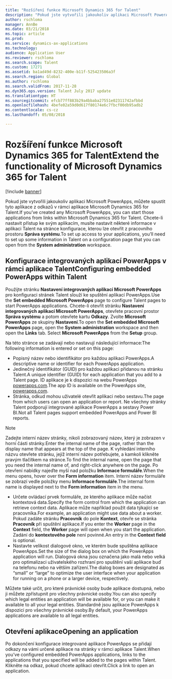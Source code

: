 ```yaml
---
title: "Rozšíření funkce Microsoft Dynamics 365 for Talent"
description: "Pokud jste vytvořili jakoukoliv aplikaci Microsoft PowerApps, můžete spustit tyto aplikace z odkazů v rámci aplikace Microsoft Dynamics 365 for Talent."
author: rschloma
manager: AnnBe
ms.date: 03/21/2018
ms.topic: article
ms.prod: 
ms.service: dynamics-ax-applications
ms.technology: 
audience: Application User
ms.reviewer: rschloma
ms.search.scope: Talent
ms.custom: 17271
ms.assetid: ba1ad49d-8232-400e-b11f-525423506a3f
ms.search.region: Global
ms.author: rschloma
ms.search.validFrom: 2017-11-28
ms.dyn365.ops.version: Talent July 2017 update
ms.translationtype: HT
ms.sourcegitcommit: efcb77ff883b29a4bbaba27551e02311742afbbd
ms.openlocfilehash: 4befe02a59d0d617f80174e6c7fbcf00db95adb2
ms.contentlocale: cs-cz
ms.lasthandoff: 05/08/2018

---
```

# <a name="extend-the-functionality-of-microsoft-dynamics-365-for-talent"></a><span data-ttu-id="cabe8-103">Rozšíření funkce Microsoft Dynamics 365 for Talent</span><span class="sxs-lookup"><span data-stu-id="cabe8-103">Extend the functionality of Microsoft Dynamics 365 for Talent</span></span>

[!include [banner](includes/banner.md)]

<span data-ttu-id="cabe8-104">Pokud jste vytvořili jakoukoliv aplikaci Microsoft PowerApps, můžete spustit tyto aplikace z odkazů v rámci aplikace Microsoft Dynamics 365 for Talent.</span><span class="sxs-lookup"><span data-stu-id="cabe8-104">If you’ve created any Microsoft PowerApps, you can start those applications from links within Microsoft Dynamics 365 for Talent.</span></span> <span data-ttu-id="cabe8-105">Chcete-li nastavit přístup ke svým aplikacím, musíte nastavit některé informace v aplikaci Talent na stránce konfigurace, kterou lze otevřít z pracovního prostoru **Správa systému**.</span><span class="sxs-lookup"><span data-stu-id="cabe8-105">To set up access to your applications, you’ll need to set up some information in Talent on a configuration page that you can open from the **System administration** workspace.</span></span>

## <a name="configuring-embedded-powerapps-within-talent"></a><span data-ttu-id="cabe8-106">Konfigurace integrovaných aplikací PowerApps v rámci aplikace Talent</span><span class="sxs-lookup"><span data-stu-id="cabe8-106">Configuring embedded PowerApps within Talent</span></span>
<span data-ttu-id="cabe8-107">Použijte stránku **Nastavení integrovaných aplikací Microsoft PowerApps** pro konfiguraci stránek Talent slouží ke spuštění aplikací PowerApps.</span><span class="sxs-lookup"><span data-stu-id="cabe8-107">Use the **Set embedded Microsoft PowerApps** page to configure Talent pages to start PowerApps applications.</span></span> <span data-ttu-id="cabe8-108">Chcete-li otevřít stránku **Nastavení integrovaných aplikací Microsoft PowerApps**, otevřete pracovní prostor **Správa systému** a potom otevřete kartu **Odkazy**. Zvolte **Microsoft PowerApps** ze skupiny **Nastavení**.</span><span class="sxs-lookup"><span data-stu-id="cabe8-108">To open the **Set embedded Microsoft PowerApps** page, open the **System administration** workspace and then open the **Links** tab. Select **Microsoft PowerApps** from the **Setup** group.</span></span> 

<span data-ttu-id="cabe8-109">Na této stránce se zadávají nebo nastavují následující informace:</span><span class="sxs-lookup"><span data-stu-id="cabe8-109">The following information is entered or set on this page:</span></span> 

 -  <span data-ttu-id="cabe8-110">Popisný název nebo identifikátor pro každou aplikaci PowerApps.</span><span class="sxs-lookup"><span data-stu-id="cabe8-110">A descriptive name or identifier for each PowerApps application.</span></span>
 -  <span data-ttu-id="cabe8-111">Jedinečný identifikátor (GUID) pro každou aplikaci přidanou na stránku Talent.</span><span class="sxs-lookup"><span data-stu-id="cabe8-111">A unique identifier (GUID) for each application that you add to a Talent page.</span></span> <span data-ttu-id="cabe8-112">ID aplikace je k dispozici na webu PowerApps [powerapps.com](http://powerapps.com/).</span><span class="sxs-lookup"><span data-stu-id="cabe8-112">The app ID is available on the PowerApps site, [powerapps.com](http://powerapps.com/).</span></span> 
 -  <span data-ttu-id="cabe8-113">Stránka, odkud mohou uživatelé otevřít aplikaci nebo sestavu.</span><span class="sxs-lookup"><span data-stu-id="cabe8-113">The page from which users can open an application or report.</span></span> <span data-ttu-id="cabe8-114">Ne všechny stránky Talent podporují integrované aplikace PowerApps a sestavy Power BI.</span><span class="sxs-lookup"><span data-stu-id="cabe8-114">Not all Talent pages support embedded PowerApps and Power BI reports.</span></span> 

 > [!NOTE]
 >  <span data-ttu-id="cabe8-115">Zadejte interní název stránky, nikoli zobrazovaný název, který je zobrazen v horní části stránky.</span><span class="sxs-lookup"><span data-stu-id="cabe8-115">Enter the internal name of the page, rather than the display name that appears at the top of the page.</span></span> <span data-ttu-id="cabe8-116">K vyhledání interního názvu otevřete stránku, jejíž interní název potřebujete, a kamkoli klikněte pravým tlačítkem na stránce.</span><span class="sxs-lookup"><span data-stu-id="cabe8-116">To find the internal name, open the page that you need the internal name of, and right-click anywhere on the page.</span></span> <span data-ttu-id="cabe8-117">Po otevření nabídky najeďte myší nad položku **Informace formuláře**.</span><span class="sxs-lookup"><span data-stu-id="cabe8-117">When the menu opens, hover over the **Form information** item.</span></span> <span data-ttu-id="cabe8-118">Interní název formuláře se zobrazí vedle položky menu **Informace formuláře**.</span><span class="sxs-lookup"><span data-stu-id="cabe8-118">The internal form name is displayed next to the **Form information** item in the menu.</span></span>
 
-   <span data-ttu-id="cabe8-119">Určete ovládací prvek formuláře, ze kterého aplikace může načíst kontextová data.</span><span class="sxs-lookup"><span data-stu-id="cabe8-119">Specify the form control from which the application can retrieve context data.</span></span> <span data-ttu-id="cabe8-120">Aplikace může například použít data týkající se pracovníka.</span><span class="sxs-lookup"><span data-stu-id="cabe8-120">For example, an application might use data about a worker.</span></span> <span data-ttu-id="cabe8-121">Pokud zadáte stránku **Pracovník** do pole **Kontext**, otevře se stránka **Pracovník** při spuštění aplikace.</span><span class="sxs-lookup"><span data-stu-id="cabe8-121">If you enter the **Worker** page in the **Context** field, the **Worker** page will open when you start the application.</span></span> <span data-ttu-id="cabe8-122">Zadání do **kontextového pole** není povinné.</span><span class="sxs-lookup"><span data-stu-id="cabe8-122">An entry in the **Context field** is optional.</span></span> 
-   <span data-ttu-id="cabe8-123">Nastavte velikost dialogové okno, ve kterém bude spuštěna aplikace PowerApps.</span><span class="sxs-lookup"><span data-stu-id="cabe8-123">Set the size of the dialog box on which the PowerApps application will run.</span></span> <span data-ttu-id="cabe8-124">Dialogová okna jsou označena jako malá nebo velká pro optimalizaci uživatelského rozhraní pro spuštění vaší aplikace buď na telefonu nebo na větším zařízení.</span><span class="sxs-lookup"><span data-stu-id="cabe8-124">The dialog boxes are designated as “small” or “large” to optimize the user interface when your application for running on a phone or a larger device, respectively.</span></span> 


<span data-ttu-id="cabe8-125">Můžete také určit, pro které právnické osoby bude aplikace dostupná, nebo ji můžete zpřístupnit pro všechny právnické osoby.</span><span class="sxs-lookup"><span data-stu-id="cabe8-125">You can also specify which legal entities an application will be available for, or you can make it available to all your legal entities.</span></span> <span data-ttu-id="cabe8-126">Standardně jsou aplikace PowerApps k dispozici pro všechny právnické osoby.</span><span class="sxs-lookup"><span data-stu-id="cabe8-126">By default, your PowerApps applications are available to all legal entities.</span></span>

## <a name="opening-an-application"></a><span data-ttu-id="cabe8-127">Otevření aplikace</span><span class="sxs-lookup"><span data-stu-id="cabe8-127">Opening an application</span></span>
<span data-ttu-id="cabe8-128">Po dokončení konfigurace integrované aplikace PowerApps se přidají odkazy na vámi určené aplikace na stránky v rámci aplikace Talent.</span><span class="sxs-lookup"><span data-stu-id="cabe8-128">When you’ve configured embedded PowerApps applications, links to the applications that you specified will be added to the pages within Talent.</span></span> <span data-ttu-id="cabe8-129">Klikněte na odkaz, pokud chcete aplikaci otevřít.</span><span class="sxs-lookup"><span data-stu-id="cabe8-129">Click a link to open an application.</span></span> 



